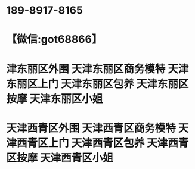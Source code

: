 # 189-8917-8165
# 【微信:got68866】
# 津东丽区外围 天津东丽区商务模特 天津东丽区上门 天津东丽区包养 天津东丽区按摩 天津东丽区小姐 
# 天津西青区外围 天津西青区商务模特 天津西青区上门 天津西青区包养 天津西青区按摩 天津西青区小姐
